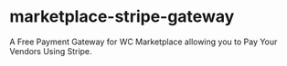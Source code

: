 # marketplace-stripe-gateway
A Free Payment Gateway for WC Marketplace allowing you to Pay Your Vendors Using Stripe.
